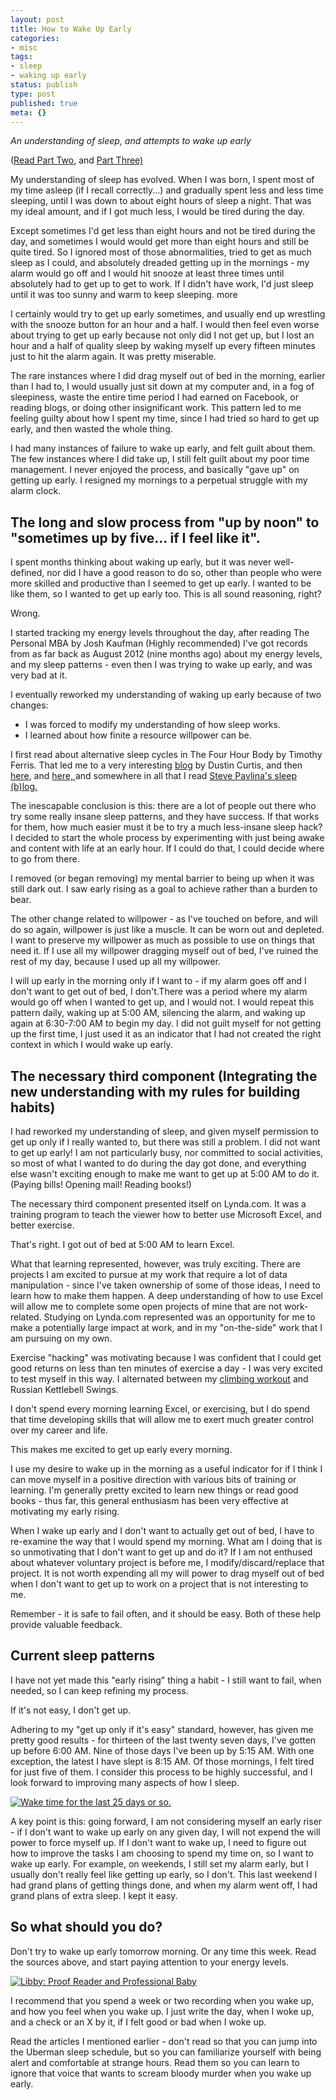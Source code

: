 ```yaml
---
layout: post
title: How to Wake Up Early
categories:
- misc
tags:
- sleep
- waking up early
status: publish
type: post
published: true
meta: {}
---
```


_An understanding of sleep, and attempts to wake up early_

([Read Part Two](https://josh.works/waking-up-early-2-0), and [Part Three)](https://josh.works/waking-up-early-part-3)

My understanding of sleep has evolved. When I was born, I spent most of my time asleep (if I recall correctly...) and gradually spent less and less time sleeping, until I was down to about eight hours of sleep a night. That was my ideal amount, and if I got much less, I would be tired during the day.

Except sometimes I'd get less than eight hours and not be tired during the day, and sometimes I would would get more than eight hours and still be quite tired. So I ignored most of those abnormalities, tried to get as much sleep as I could, and absolutely dreaded getting up in the mornings - my alarm would go off and I would hit snooze at least three times until absolutely had to get up to get to work. If I didn't have work, I'd just sleep until it was too sunny and warm to keep sleeping.
more

I certainly would try to get up early sometimes, and usually end up wrestling with the snooze button for an hour and a half. I would then feel even worse about trying to get up early because not only did I 
not get up, but I lost an hour and a half of quality sleep by waking myself up every fifteen minutes just to hit the alarm again. It was pretty miserable.

The rare instances where I did drag myself out of bed in the morning, earlier than I had to, I would usually just sit down at my computer and, in a fog of sleepiness, waste the entire time period I had earned on Facebook, or reading blogs, or doing other insignificant work. This pattern led to me feeling guilty about how I spent my time, since I had tried so hard to get up early, and then wasted the whole thing.

I had many instances of failure to wake up early, and felt guilt about them. The few instances where I did take up, I still felt guilt about my poor time management. I never enjoyed the process, and basically "gave up" on getting up early. I resigned my mornings to a perpetual struggle with my alarm clock.

## The long and slow process from "up by noon" to "sometimes up by five... if I feel like it".

I spent months thinking about waking up early, but it was never well-defined, nor did I have a good reason to do so, other than people who were more skilled and productive than I seemed to get up early. I wanted to be like them, so I wanted to get up early too. This is all sound reasoning, right?

Wrong.

I started tracking my energy levels throughout the day, after reading 
The Personal MBA by Josh Kaufman (Highly recommended) I've got records from as far back as August 2012 (nine months ago) about my energy levels, and my sleep patterns - even then I was trying to wake up early, and was very bad at it.

I eventually reworked my understanding of waking up early because of two changes:

* I was forced to modify my understanding of how sleep works.
* I learned about how finite a resource willpower can be.


I first read about alternative sleep cycles in The Four Hour Body by Timothy Ferris. That led me to a very interesting [blog](http://dcurt.is/) by Dustin Curtis, and then [here](http://everything2.com/index.pl?node=Everyman%20Sleep%20Schedule), and [here, ](http://www.stevepavlina.com/forums/health-fitness/1638-switching-biphasic-sleeping-start-here.html)and somewhere in all that I read [Steve Pavlina's sleep (b)log.](http://www.stevepavlina.com/blog/2005/10/polyphasic-sleep/)

The inescapable conclusion is this: there are a lot of people out there who try some really insane sleep patterns, and they have success. If that works for them, how much easier must it be to try a much less-insane sleep hack? I decided to start the whole process by experimenting with just being awake and content with life at an early hour. If I could do that, I could decide where to go from there.

I removed (or began removing) my mental barrier to being up when it was still dark out. I saw early rising as a goal to achieve rather than a burden to bear.

The other change related to willpower - as I've touched on before, and will do so again, willpower is just like a muscle. It can be worn out and depleted. I want to preserve my willpower as much as possible to use on things that need it. If I use all my willpower dragging myself out of bed, I've ruined the rest of my day, because I used up all my willpower.

I will up early in the morning only if I want to - if my alarm goes off and I don't want to get out of bed, I don't.There was a period where my alarm would go off when I wanted to get up, and I would not. I would repeat this pattern daily, waking up at 5:00 AM, silencing the alarm, and waking up again at 6:30-7:00 AM to begin my day. I did not guilt myself for not getting up the first time, I just used it as an indicator that I had not created the right context in which I would wake up early.

## The necessary third component (Integrating the new understanding with my rules for building habits)

I had reworked my understanding of sleep, and given myself permission to get up only if I 
really wanted to, but there was still a problem. I did not want to get up early! I am not particularly busy, nor committed to social activities, so most of what I wanted to do during the day got done, and everything else wasn't exciting enough to make me want to get up at 5:00 AM to do it. (Paying bills! Opening mail! Reading books!)

The necessary third component presented itself on Lynda.com. It was a training program to teach the viewer how to better use Microsoft Excel, and better exercise. 

That's right. I got out of bed at 5:00 AM to learn Excel. 

What that learning represented, however, was truly exciting. There are projects I am excited to pursue at my work that require a lot of data manipulation - since I've taken ownership of some of those ideas, I need to learn how to make them happen. A deep understanding of how to use Excel will allow me to complete some open projects of mine that are not work-related. Studying on Lynda.com represented was an opportunity for me to make a potentially large impact at work, and in my "on-the-side" work that I am pursuing on my own.

Exercise "hacking" was motivating because I was confident that I could get good returns on less than ten minutes of exercise a day - I was very excited to test myself in this way. I alternated between my 
[climbing workout](/blog/2013/05/01/habits-milestones-and-climbing) and Russian Kettlebell Swings.

I don't spend every morning learning Excel, or exercising, but I do spend that time developing skills that will allow me to exert much greater control over my career and life. 

This makes me excited to get up early every morning.

I use my desire to wake up in the morning as a useful indicator for if I think I can move myself in a positive direction with various bits of training or learning. I'm generally pretty excited to learn new things or read good books - thus far, this general enthusiasm has been very effective at motivating my early rising.

When I wake up early and I don't want to actually get out of bed, I have to re-examine the way that I would spend my morning. What am I doing that is so unmotivating that I don't want to get up and do it? If I am not enthused about whatever voluntary project is before me, I modify/discard/replace that project. 
It is not worth expending all my will power to drag myself out of bed when I don't want to get up to work on a project that is not interesting to me.

Remember - it is safe to fail often, and it should be easy. Both of these help provide valuable feedback.

## Current sleep patterns

I have not yet made this "early rising" thing a habit - I still  want to fail, when needed, so I can keep refining my process. 

If it's not easy, I don't get up. 

Adhering to my "get up only if it's easy" standard, however, has given me pretty good results - for thirteen of the last twenty seven days, I've gotten up before 6:00 AM. Nine of those days I've been up by 5:15 AM. With one exception, the latest I have slept is 8:15 AM. Of those mornings, I felt tired for just five of them. I consider this process to be highly successful, and I look forward to improving many aspects of how I sleep.

[![Wake time for the last 25 days or so.](/squarespace_images/static_556694eee4b0f4ca9cd56729_56035dbbe4b07ebf58d79d16_5586fe4fe4b0278244ce9f6b_1434910431076_screenshot_5_6_13_5_04_pm.jpg_)](http://static1.squarespace.com/static/556694eee4b0f4ca9cd56729/56035dbbe4b07ebf58d79d16/5586fe4fe4b0278244ce9f6b/1434910431076/screenshot_5_6_13_5_04_pm.jpg)

A key point is this: going forward, I am not considering myself an early riser - if I don't want to wake up early on any given day, I will not expend the will power to force myself up. If I don't want to wake up, I need to figure out how to improve the tasks I am choosing to spend my time on, so I want to wake up early. For example, on weekends, I still set my alarm early, but I usually don't really feel like getting up early, so I don't. This last weekend I had grand plans of getting things done, and when my alarm went off, I had grand plans of extra sleep. I kept it easy.

## So what should you do?

Don't try to wake up early tomorrow morning. Or any time this week. Read the sources above, and start paying attention to your energy levels.

[![Libby: Proof Reader and Professional Baby](/squarespace_images/static_556694eee4b0f4ca9cd56729_56035dbbe4b07ebf58d79d16_5586fe4fe4b0278244ce9f65_1434910430454_photo-on-5-5-13-at-1-35-pm.jpg_)](http://static1.squarespace.com/static/556694eee4b0f4ca9cd56729/56035dbbe4b07ebf58d79d16/5586fe4fe4b0278244ce9f65/1434910430454/photo-on-5-5-13-at-1-35-pm.jpg)

I recommend that you spend a week or two recording when you wake up, and how you feel when you wake up. I just write the day, when I woke up, and a check or an X by it, if I felt good or bad when I woke up.

Read the articles I mentioned earlier - don't read so that you can jump into the Uberman sleep schedule, but so you can familiarize yourself with being alert and comfortable at strange hours. Read them so you can learn to ignore that voice that wants to scream bloody murder when you wake up early.
